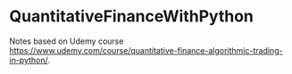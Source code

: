 # QuantitativeFinanceWithPython
Notes based on Udemy course https://www.udemy.com/course/quantitative-finance-algorithmic-trading-in-python/.
